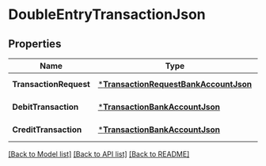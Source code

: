# DoubleEntryTransactionJson

## Properties
Name | Type | Description | Notes
------------ | ------------- | ------------- | -------------
**TransactionRequest** | [***TransactionRequestBankAccountJson**](TransactionRequestBankAccountJson.md) |  | [default to null]
**DebitTransaction** | [***TransactionBankAccountJson**](TransactionBankAccountJson.md) |  | [default to null]
**CreditTransaction** | [***TransactionBankAccountJson**](TransactionBankAccountJson.md) |  | [default to null]

[[Back to Model list]](../README.md#documentation-for-models) [[Back to API list]](../README.md#documentation-for-api-endpoints) [[Back to README]](../README.md)


